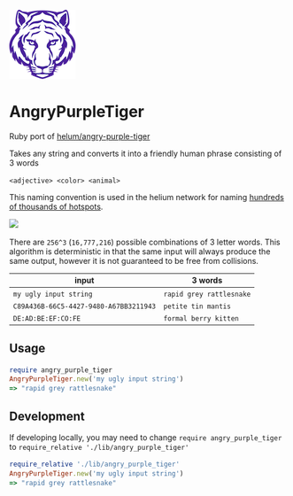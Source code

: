 ![<img src="./images/purple-tiger.png" width-"100"/>](./images/purple-tiger.png)
# AngryPurpleTiger

Ruby port of [helum/angry-purple-tiger](https://github.com/helium/angry-purple-tiger)

Takes any string and converts it into a friendly human phrase consisting of 3 words

`<adjective> <color> <animal>`

This naming convention is used in the helium network for naming [hundreds of thousands of hotspots](https://explorer.helium.com/hotspots). 

![](./images/helium.png)

There are `256^3` (`16,777,216`) possible combinations of 3 letter words. 
This algorithm is deterministic in that the same input will always produce the same output, however it is not guaranteed to be free from collisions. 


| input | 3 words |
| --- | --- |
| `my ugly input string` |  `rapid grey rattlesnake` | 
| `C89A436B-66C5-4427-9480-A67BB3211943` |  `petite tin mantis` | 
| `DE:AD:BE:EF:CO:FE` | `formal berry kitten` | 

## Usage

```ruby
require angry_purple_tiger
AngryPurpleTiger.new('my ugly input string')
=> "rapid grey rattlesnake"
```

## Development

If developing locally, you may need to change 
`require angry_purple_tiger` 
to 
`require_relative './lib/angry_purple_tiger'` 
```ruby
require_relative './lib/angry_purple_tiger'
AngryPurpleTiger.new('my ugly input string')
=> "rapid grey rattlesnake"
```